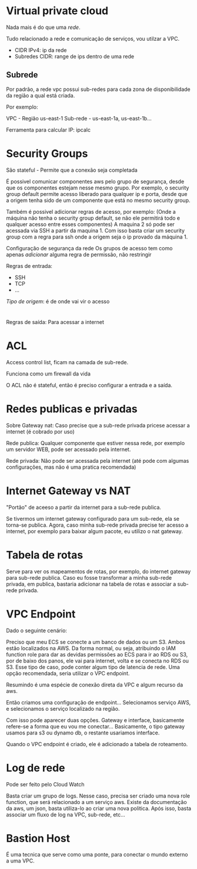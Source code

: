  # Virtual private cloud

Nada mais é do que uma *rede*.

Tudo relacionado a rede e comunicação de serviços, vou utilzar a VPC.


* CIDR IPv4: ip da rede
* Subredes CIDR: range de ips dentro de uma rede


## Subrede

Por padrão, a rede vpc possui sub-redes para cada zona de disponibilidade da região a qual está criada.


Por exemplo:

VPC - Região us-east-1
Sub-rede - us-east-1a, us-east-1b...

Ferramenta para calcular IP: ipcalc


# Security Groups

São stateful - Permite que a conexão seja completada


É possivel comunicar componentes aws pelo grupo de segurança, desde que os componentes estejam nesse mesmo grupo.
Por exemplo, o security group default permite acesso liberado para qualquer ip e porta, desde que a origem tenha sido de um componente que está no mesmo security group.

Também é possivel adicionar regras de acesso, por exemplo: (Onde a máquina não tenha o security group default, se não ele permitirá todo e qualquer acesso entre esses componentes) A maquina 2 só pode ser acessada via SSH a partir da maquina 1.
Com isso basta criar um security group com a regra para ssh onde a origem seja o ip provado da máquina 1.

Configuração de segurança da rede
Os grupos de acesso tem como apenas *adicionar* alguma regra de permissão, não restringir 

Regras de entrada:
* SSH
* TCP
* ...


*Tipo de origem*: é de onde vai vir o acesso

#

Regras de saída:
Para acessar a internet

# ACL

Access control list, ficam na camada de sub-rede.

Funciona como um firewall da vida 

O ACL não é stateful, então é preciso configurar a entrada e a saída.


# Redes publicas e privadas

Sobre Gateway nat:
Caso precise que a sub-rede privada pricese acessar a internet (é cobrado por uso)

Rede publica:
Qualquer componente que estiver nessa rede, por exemplo um servidor WEB, pode ser acessado pela internet.

Rede privada:
Nâo pode ser acessada pela internet (até pode com algumas configurações, mas não é uma pratica recomendada)

# Internet Gateway vs NAT

"Portão" de aceeso a partir da internet para a sub-rede publica.

Se tivermos um internet gateway configurado para um sub-rede, ela se torna-se publica. Agora, caso minha sub-rede privada precise ter acesso a internet, por exemplo para baixar algum pacote, eu utilizo o nat gateway.

# Tabela de rotas

Serve para ver os mapeamentos de rotas, por exemplo, do internet gateway para sub-rede publica.
Caso eu fosse transformar a minha sub-rede privada, em publica, bastaria adicionar na tabela de rotas e associar a sub-rede privada.

# VPC Endpoint

Dado o seguinte cenário:

Preciso que meu ECS se conecte a um banco de dados ou um S3. Ambos estão localizados na AWS.
Da forma normal, ou seja, atribuindo o IAM function role para dar as devidas permissões ao ECS para ir ao RDS ou S3, por de baixo dos panos, ele vai para internet, volta e se conecta no RDS ou S3.
Esse tipo de caso, pode conter algum tipo de latencia de rede. 
Uma opção recomendada, seria utilizar o VPC endpoint.

Resumindo é uma espécie de conexão direta da VPC e algum recurso da aws.

Então criamos uma configuração de endpoint...
Selecionamos serviço AWS, e selecionamos o serviço localizado na região.

Com isso pode aparecer duas opções.
Gateway e interface, basicamente refere-se a forma que eu vou me conectar...
Basicamente, o tipo gateway usamos para s3 ou dynamo db, o restante usariamos interface.

Quando o VPC endpoint é criado, ele é adicionado a tabela de roteamento.

# Log de rede

Pode ser feito pelo Cloud Watch

Basta criar um grupo de logs.
Nesse caso, precisa ser criado uma nova role function, que será relacionado a um serviço aws.
Existe da documentação da aws, um json, basta utiliza-lo ao criar uma nova politica.
Após isso, basta associar um fluxo de log na VPC, sub-rede, etc...

# Bastion Host

É uma tecnica que serve como uma ponte, para conectar o mundo externo a uma VPC.

